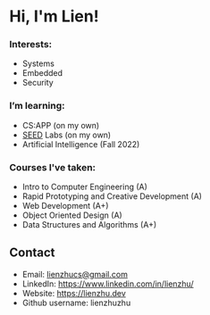 # Hi, I'm Lien!
### Interests:
* Systems
* Embedded 
* Security
    
### I’m learning:
* CS:APP (on my own)
* [SEED](https://seedsecuritylabs.org/) Labs (on my own)
* Artificial Intelligence (Fall 2022)
    
### Courses I've taken:
* Intro to Computer Engineering (A)
* Rapid Prototyping and Creative Development (A)
* Web Development (A+)
* Object Oriented Design (A)
* Data Structures and Algorithms (A+)
 
## Contact
- Email: lienzhucs@gmail.com
- LinkedIn: https://www.linkedin.com/in/lienzhu/
- Website: https://lienzhu.dev
- Github username: lienzhuzhu



